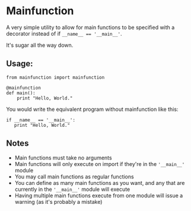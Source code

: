 # Mainfunction

A very simple utility to allow for main functions to be specified with a decorator instead of if `__name__ == '__main__'`.

It's sugar all the way down.

## Usage:


```
from mainfunction import mainfunction

@mainfunction
def main():
    print "Hello, World."
```

You would write the equivalent program without mainfunction like this:

```
if __name__ == '__main__':
   print "Hello, World."
```

## Notes
  * Main functions must take no arguments
  * Main functions will only execute on import if they're in the `'__main__'` module
  * You may call main functions as regular functions
  * You can define as many main functions as you want, and any that are currently in the `'__main__'` module will execute
  * Having multiple main functions execute from one module will issue a warning (as it's probably a mistake)
